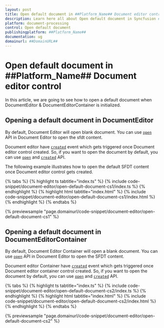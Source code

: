 ```yaml
---
layout: post
title: Open default document in ##Platform_Name## Document editor control | Syncfusion
description: Learn here all about Open default document in Syncfusion ##Platform_Name## Document editor control of Syncfusion Essential JS 2 and more.
platform: document-processing
control: Open default document 
publishingplatform: ##Platform_Name##
documentation: ug
domainurl: ##DomainURL##
---
```


# Open default document in ##Platform_Name## Document editor control

In this article, we are going to see how to open a default document when DocumentEditor & DocumentEditorContainer is initialized.

## Opening a default document in DocumentEditor

By default, Document Editor will open blank document. You can use [`open`](../../api/document-editor/#open) API in Document Editor to open the sfdt content.

Document editor have [`created`](../../api/document-editor/#created) event which gets triggered once Document editor control created. So, if you want to open the document by default, you can use [`open`](../../api/document-editor/#open) and [`created`](../../api/document-editor/#created) API.

The following example illustrates how to open the default SFDT content once Document editor control gets created.

 

 {% tabs %}
{% highlight ts tabtitle="index.ts" %}
{% include code-snippet/document-editor/open-default-document-cs1/index.ts %}
{% endhighlight %}
{% highlight html tabtitle="index.html" %}
{% include code-snippet/document-editor/open-default-document-cs1/index.html %}
{% endhighlight %}
{% endtabs %}
        
{% previewsample "page.domainurl/code-snippet/document-editor/open-default-document-cs1" %}



## Opening a default document in DocumentEditorContainer

By default, Document Editor Container will open a blank document. You can use [`open`](../../api/document-editor/#open) API in Document Editor to open the SFDT content.

Document editor Container have [`created`](../../api/document-editor-container/#created) event which gets triggered once Document editor container control created. So, if you want to open the document by default, you can use [`open`](../../api/document-editor/#open) and [`created`](../../api/document-editor-container/#created) API.

 

 {% tabs %}
{% highlight ts tabtitle="index.ts" %}
{% include code-snippet/document-editor/open-default-document-cs2/index.ts %}
{% endhighlight %}
{% highlight html tabtitle="index.html" %}
{% include code-snippet/document-editor/open-default-document-cs2/index.html %}
{% endhighlight %}
{% endtabs %}
        
{% previewsample "page.domainurl/code-snippet/document-editor/open-default-document-cs2" %}


